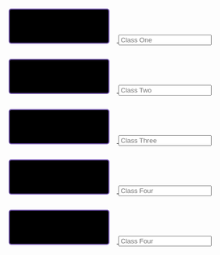 <html>
<div class="div">
<a href="http://davidvasilev1.github.io/leuck-copy/calc">
   <button class="button" id="calc" type="button"></button>
</a>
<input placeholder="Class One" type="text" id="class1">
<a href="https://davidvasilev1.github.io/leuck-copy/bio">
   <button class="button" id="bio" type="button"></button>
</a>
<input placeholder="Class Two" type="text" class="class2">
<a href="https://davidvasilev1.github.io/leuck-copy/poe">
   <button class="button" id="poe" type="button"></button>
</a>
<input placeholder="Class Three" type="text" class="class3">
<a href="https://davidvasilev1.github.io/leuck-copy/csp">
   <button class="button" id="csp" type="button"></button>
</a>
<input placeholder="Class Four" type="text" class="class4">
<a href="https://davidvasilev1.github.io/leuck-copy/ush">
   <button class="button" id="ush" type="button"></button>
</a>
<input placeholder="Class Four" type="text" class="class5">
</div>
<style>
.class{
   color: #A881F7;
   border: 2px #795db3 solid;
   border-radius: 2px;
   font-size: 15px;
   width: 200px;
   height:45px;
}
.button{
   margin: 15px;
   color: #A881F7;
   background-color: black;
   border: 2px #795db3 solid;
   border-radius: 5px;
   font-size:20px;
   width:200px;
   height:70px;
   color:#A881F7;
}
.div{
   text-align: center;
}
</style>
<script>
let data = document.getElementByClassName("class").map(e => e.value.split(" "));
localStorage.setItem("b", JSON.stringify(data))
document.getElementByClassName("class1").value = document.getElementById("calc").innerHTML
</script>
</html>
